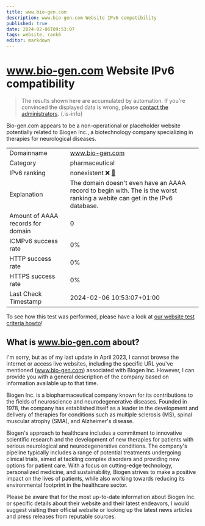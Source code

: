 ```yaml
---
title: www.bio-gen.com
description: www.bio-gen.com Website IPv6 compatibility
published: true
date: 2024-02-06T09:53:07
tags: website, rank6
editor: markdown
---
```


# www.bio-gen.com Website IPv6 compatibility

> The results shown here are accumulated by automation. If you're convinced the displayed data is wrong, please [contact the administrators](/howto/chat). 
{.is-info}

Bio-gen.com appears to be a non-operational or placeholder website potentially related to Biogen Inc., a biotechnology company specializing in therapies for neurological diseases.


|   |   |
| - | - |
| Domainname | www.bio-gen.com
| Category | pharmaceutical |
| IPv6 ranking | nonexistent :x: [🔗](/howto/ranking) |
| Explanation | The domain doesn't even have an AAAA record to begin with. The is the worst ranking a webite can get in the IPv6 database. |
| Amount of AAAA records for domain | 0 |
| ICMPv6 success rate | 0%|
| HTTP success rate | 0% |
| HTTPS success rate | 0% |
| Last Check Timestamp | 2024-02-06 10:53:07+01:00 |

To see how this test was performed, please have a look at [our website test criteria howto](/howto/testcriteria/website)!


## What is www.bio-gen.com about?
I'm sorry, but as of my last update in April 2023, I cannot browse the internet or access live websites, including the specific URL you've mentioned (www.bio-gen.com) associated with Biogen Inc. However, I can provide you with a general description of the company based on information available up to that time.

Biogen Inc. is a biopharmaceutical company known for its contributions to the fields of neuroscience and neurodegenerative diseases. Founded in 1978, the company has established itself as a leader in the development and delivery of therapies for conditions such as multiple sclerosis (MS), spinal muscular atrophy (SMA), and Alzheimer's disease.

Biogen's approach to healthcare includes a commitment to innovative scientific research and the development of new therapies for patients with serious neurological and neurodegenerative conditions. The company's pipeline typically includes a range of potential treatments undergoing clinical trials, aimed at tackling complex disorders and providing new options for patient care. With a focus on cutting-edge technology, personalized medicine, and sustainability, Biogen strives to make a positive impact on the lives of patients, while also working towards reducing its environmental footprint in the healthcare sector.

Please be aware that for the most up-to-date information about Biogen Inc. or specific details about their website and their latest endeavors, I would suggest visiting their official website or looking up the latest news articles and press releases from reputable sources.


